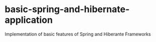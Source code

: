 # basic-spring-and-hibernate-application
Implementation of basic features of Spring and Hiberante Frameworks
